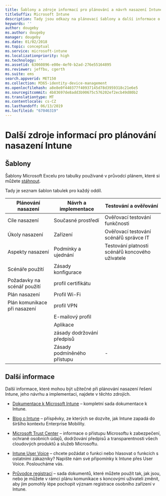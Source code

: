 ```yaml
---
title: Šablony a zdroje informací pro plánování a návrh nasazení Intune
titleSuffix: Microsoft Intune
description: Tady jsou odkazy na plánovací šablony a další informace o Intune, které mohou být užitečné při plánování nasazení a implementaci Microsoft Intune.
keywords: ''
author: dougeby
ms.author: dougeby
manager: dougeby
ms.date: 01/02/2018
ms.topic: conceptual
ms.service: microsoft-intune
ms.localizationpriority: high
ms.technology: ''
ms.assetid: 63060896-e00e-4ef0-b2ad-276e55164895
ms.reviewer: jeffbu, cgerth
ms.suite: ems
search.appverid: MET150
ms.collection: M365-identity-device-management
ms.openlocfilehash: a8e8e0f440377f40937145d78d3959318c21e6e5
ms.sourcegitcommit: 4b83697de8add3b90675c576202ef2ecb49d80b2
ms.translationtype: MT
ms.contentlocale: cs-CZ
ms.lasthandoff: 06/13/2019
ms.locfileid: "67046319"
---
```

# <a name="additional-resources-for-planning-your-intune-deployment"></a>Další zdroje informací pro plánování nasazení Intune

## <a name="templates"></a>Šablony

Šablony Microsoft Excelu pro tabulky používané v průvodci plánem, které si můžete [stáhnout](https://gallery.technet.microsoft.com/Intune-deployment-planning-fae156c2?redir=0).

Tady je seznam šablon tabulek pro každý oddíl.

|Plánování nasazení  |Návrh a implementace   |Testování a ověřování |
|-----|----- |------|
| Cíle nasazení |Současné prostředí|Ověřovací testování funkčnosti|
| Úkoly nasazení |Zařízení|Ověřovací testování scénářů správce IT|
| Aspekty nasazení |Podmínky a ujednání|Testování platnosti scénářů koncového uživatele|
| Scénáře použití |Zásady konfigurace| |
| Požadavky na scénář použití |profil certifikátu| |
| Plán nasazení |Profil Wi-Fi| |
| Plán komunikace při nasazení|profil VPN| |
| |  E-mailový profil | |
| | Aplikace | |
| | zásady dodržování předpisů | |
| | Zásady podmíněného přístupu|-|


## <a name="further-reading"></a>Další informace

Další informace, které mohou být užitečné při plánování nasazení řešení Intune, jeho návrhu a implementaci, najdete v těchto zdrojích.

-   [Dokumentace k Microsoft Intune](/intune/) – kompletní sada dokumentace k Intune.

-   [Blog o Intune](https://blogs.technet.microsoft.com/enterprisemobility/) – příspěvky, ze kterých se dozvíte, jak Intune zapadá do širšího kontextu Enterprise Mobility.

-   [Microsoft Trust Center](http://www.microsoft.com/TrustCenter) – informace o přístupu Microsoftu k zabezpečení, ochraně osobních údajů, dodržování předpisů a transparentnosti všech cloudových produktů a služeb Microsoftu.

-   [Intune User Voice](http://microsoftintune.uservoice.com/) – chcete požádat o funkci nebo hlasovat o funkcích s ostatními zákazníky? Napište nám své připomínky k Intune přes User Voice. Posloucháme vás.

-   [Průvodce registrací](https://gallery.technet.microsoft.com/Intune-End-User-Enrollment-3a0c9b0c?WT.mc_id=Blog_Intune_General_PCIT) – sada dokumentů, které můžete použít tak, jak jsou, nebo je můžete v rámci plánu komunikace s koncovými uživateli změnit, aby jim pomohly lépe pochopit význam registrace osobního zařízení v Intune.

